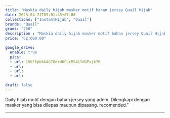 ```yaml
---
title: "Maskia daily hijab masker motif bahan jersey Quail Hijab"
date: 2023-04-21T05:01:45+07:00
collections: ["InstantHijab", "Quail"]
brands: "Quail"
grams: "250"
description : "Maskia daily hijab masker motif bahan jersey Quail Hijab"
price: "62,000.00"

google_drive:
  enable: true
  pics:
  - url: 1V6FEpbkkAG78drU6FLrMS4LYdGPxjk76
  - url: 
  - url: 
  - url: 

draft: false
---
```


Daily hijab motif dengan bahan jersey yang adem. Dilengkapi dengan masker yang bisa dilepas maupun dipasang. recomended."

------------    
 
